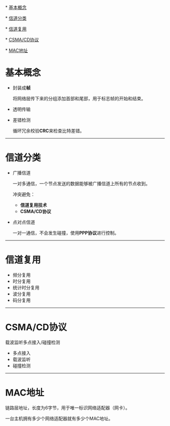   \* [基本概念](#基本概念)

  \* [信道分类](#信道分类)

  \* [信道复用](#信道复用)

  \* [CSMA/CD协议](#csmacd协议)

  \* [MAC地址](#mac地址)

# 基本概念

- 封装成**帧**

  将网络层传下来的分组添加首部和尾部，用于标志帧的开始和结束。

- 透明传输

- 差错检测

  循环冗余校验**CRC**来检查比特差错。

----

# 信道分类

- 广播信道

  一对多通信，一个节点发送的数据能够被广播信道上所有的节点收到。

  冲突避免：

  - **信道复用技术**
  - **CSMA/CD协议**

- 点对点信道

  一对一通信，不会发生碰撞，使用**PPP协议**进行控制。

---

# 信道复用

- 频分复用
- 时分复用
- 统计时分复用
- 波分复用
- 码分复用

---

# CSMA/CD协议

载波监听多点接入/碰撞检测

- 多点接入
- 载波监听
- 碰撞检测

---

# MAC地址

链路层地址，长度为6字节，用于唯一标识网络适配器（网卡）。

一台主机拥有多少个网络适配器就有多少个MAC地址。


